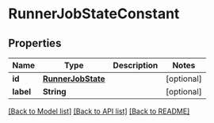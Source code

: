 # RunnerJobStateConstant

## Properties
Name | Type | Description | Notes
------------ | ------------- | ------------- | -------------
**id** | [**RunnerJobState**](RunnerJobState.md) |  | [optional] 
**label** | **String** |  | [optional] 

[[Back to Model list]](../README.md#documentation-for-models) [[Back to API list]](../README.md#documentation-for-api-endpoints) [[Back to README]](../README.md)


